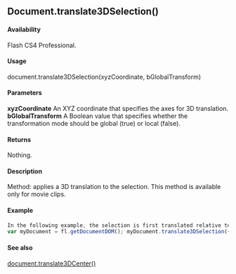 ## Document.translate3DSelection()

#### Availability

Flash CS4 Professional.

#### Usage

document.translate3DSelection(xyzCoordinate, bGlobalTransform)

#### Parameters

**xyzCoordinate** An XYZ coordinate that specifies the axes for 3D translation.
**bGlobalTransform** A Boolean value that specifies whether the transformation mode should be global (true) or local (false).

#### Returns

Nothing.

#### Description

Method: applies a 3D translation to the selection. This method is available only for movie clips.

#### Example

```javascript
In the following example, the selection is first translated relative to the stage (globally) and then relative to itself (locally).
var myDocument = fl.getDocumentDOM(); myDocument.translate3DSelection({x:52.0, y:0, z:0}, true); myDocument.translate3DSelection({x:52.0, y:0, z:-55.2}, false);

```

#### See also

[document.translate3DCenter()](../Document_object/docu6042.md)
